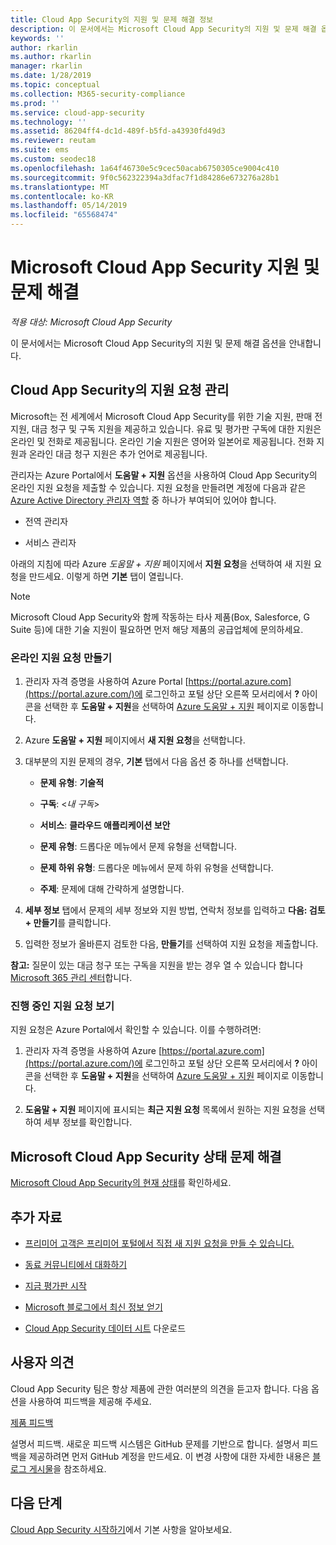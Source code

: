 ```yaml
---
title: Cloud App Security의 지원 및 문제 해결 정보
description: 이 문서에서는 Microsoft Cloud App Security의 지원 및 문제 해결 옵션을 안내합니다.
keywords: ''
author: rkarlin
ms.author: rkarlin
manager: rkarlin
ms.date: 1/28/2019
ms.topic: conceptual
ms.collection: M365-security-compliance
ms.prod: ''
ms.service: cloud-app-security
ms.technology: ''
ms.assetid: 86204ff4-dc1d-489f-b5fd-a43930fd49d3
ms.reviewer: reutam
ms.suite: ems
ms.custom: seodec18
ms.openlocfilehash: 1a64f46730e5c9cec50acab6750305ce9004c410
ms.sourcegitcommit: 9f0c562322394a3dfac7f1d84286e673276a28b1
ms.translationtype: MT
ms.contentlocale: ko-KR
ms.lasthandoff: 05/14/2019
ms.locfileid: "65568474"
---
```

# <a name="support-and-troubleshooting-microsoft-cloud-app-security"></a>Microsoft Cloud App Security 지원 및 문제 해결

*적용 대상: Microsoft Cloud App Security*

이 문서에서는 Microsoft Cloud App Security의 지원 및 문제 해결 옵션을 안내합니다.

## <a name="manage-support-requests-for-cloud-app-security"></a>Cloud App Security의 지원 요청 관리

Microsoft는 전 세계에서 Microsoft Cloud App Security를 위한 기술 지원, 판매 전 지원, 대금 청구 및 구독 지원을 제공하고 있습니다. 유료 및 평가판 구독에 대한 지원은 온라인 및 전화로 제공됩니다. 온라인 기술 지원은 영어와 일본어로 제공됩니다. 전화 지원과 온라인 대금 청구 지원은 추가 언어로 제공됩니다.

관리자는 Azure Portal에서 **도움말 + 지원** 옵션을 사용하여 Cloud App Security의 온라인 지원 요청을 제출할 수 있습니다. 지원 요청을 만들려면 계정에 다음과 같은 [Azure Active Directory 관리자 역할](https://docs.microsoft.com/azure/active-directory/active-directory-assign-admin-roles-azure-portal) 중 하나가 부여되어 있어야 합니다.

-   전역 관리자

-   서비스 관리자

아래의 지침에 따라 Azure *도움말 + 지원* 페이지에서 **지원 요청**을 선택하여 새 지원 요청을 만드세요. 이렇게 하면 **기본** 탭이 열립니다.

>[!NOTE]
> Microsoft Cloud App Security와 함께 작동하는 타사 제품(Box, Salesforce, G Suite 등)에 대한 기술 지원이 필요하면 먼저 해당 제품의 공급업체에 문의하세요.


### <a name="create-an-online-support-request"></a>온라인 지원 요청 만들기

1.  관리자 자격 증명을 사용하여 Azure Portal [https://portal.azure.com](https://portal.azure.com/)에 로그인하고 포털 상단 오른쪽 모서리에서 **?** 아이콘을 선택한 후 **도움말 + 지원**을 선택하여 [Azure 도움말 + 지원](https://ms.portal.azure.com/#blade/Microsoft_Azure_Support/HelpAndSupportBlade/overview) 페이지로 이동합니다.

2.  Azure **도움말 + 지원** 페이지에서 **새 지원 요청**을 선택합니다.

3.  대부분의 지원 문제의 경우, **기본** 탭에서 다음 옵션 중 하나를 선택합니다.

    -   **문제 유형**: **기술적**

    -   **구독**: \<*내 구독*\>

    -   **서비스**: **클라우드 애플리케이션 보안**

    -   **문제 유형**: 드롭다운 메뉴에서 문제 유형을 선택합니다.

    -   **문제 하위 유형**: 드롭다운 메뉴에서 문제 하위 유형을 선택합니다.

    -   **주제**: 문제에 대해 간략하게 설명합니다.

4.  **세부 정보** 탭에서 문제의 세부 정보와 지원 방법, 연락처 정보를 입력하고 **다음: 검토 + 만들기**를 클릭합니다.

5.  입력한 정보가 올바른지 검토한 다음, **만들기**를 선택하여 지원 요청을 제출합니다.

**참고:** 질문이 있는 대금 청구 또는 구독을 지원을 받는 경우 열 수 있습니다 합니다 [Microsoft 365 관리 센터](https://admin.microsoft.com/Support/SupportEntry.aspx)합니다.

### <a name="view-open-support-requests"></a>진행 중인 지원 요청 보기

지원 요청은 Azure Portal에서 확인할 수 있습니다. 이를 수행하려면:

1.  관리자 자격 증명을 사용하여 Azure [https://portal.azure.com](https://portal.azure.com/)에 로그인하고 포털 상단 오른쪽 모서리에서 **?** 아이콘을 선택한 후 **도움말 + 지원**을 선택하여 [Azure 도움말 + 지원](https://ms.portal.azure.com/#blade/Microsoft_Azure_Support/HelpAndSupportBlade/overview) 페이지로 이동합니다.

2.  **도움말 + 지원** 페이지에 표시되는 **최근 지원 요청** 목록에서 원하는 지원 요청을 선택하여 세부 정보를 확인합니다.

## <a name="troubleshooting-microsoft-cloud-app-security-status"></a>Microsoft Cloud App Security 상태 문제 해결

[Microsoft Cloud App Security의 현재 상태](https://status.cloudappsecurity.com/)를 확인하세요.


## <a name="additional-resources"></a>추가 자료

- [프리미어 고객은 프리미어 포털에서 직접 새 지원 요청을 만들 수 있습니다.](https://premier.microsoft.com/)

-  [동료 커뮤니티에서 대화하기](https://techcommunity.microsoft.com/t5/Microsoft-Cloud-App-Security/bd-p/MicrosoftCloudAppSecurity)

-   [지금 평가판 시작](https://signup.microsoft.com/Signup?OfferId=757c4c34-d589-46e4-9579-120bba5c92ed&ali=1)

-   [Microsoft 블로그에서 최신 정보 얻기](https://techcommunity.microsoft.com/t5/Enterprise-Mobility-Security/bg-p/enterprisemobilityandsecurity/label-name/Microsoft%20Cloud%20App%20Security)

-   [Cloud App Security 데이터 시트](http://download.microsoft.com/download/E/F/E/EFE908F8-7EDB-4244-8039-67BA574186CC/Microsoft_Cloud_App_Security_eBook.pdf) 다운로드

## <a name="feedback"></a>사용자 의견

Cloud App Security 팀은 항상 제품에 관한 여러분의 의견을 듣고자 합니다. 다음 옵션을 사용하여 피드백을 제공해 주세요.

[제품 피드백](https://microsoftsecurity.uservoice.com/forums/905161-cloud-app-security) 

설명서 피드백. 새로운 피드백 시스템은 GitHub 문제를 기반으로 합니다. 설명서 피드백을 제공하려면 먼저 GitHub 계정을 만드세요. 이 변경 사항에 대한 자세한 내용은 [블로그 게시물](https://docs.microsoft.com/teamblog/a-new-feedback-system-is-coming-to-docs)을 참조하세요.



## <a name="next-steps"></a>다음 단계 

[Cloud App Security 시작하기](getting-started-with-cloud-app-security.md)에서 기본 사항을 알아보세요. 
